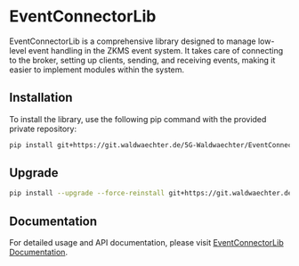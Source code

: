 # EventConnectorLib

EventConnectorLib is a comprehensive library designed to manage low-level event handling in the ZKMS event system. It takes care of connecting to the broker, setting up clients, sending, and receiving events, making it easier to implement modules within the system.

## Installation

To install the library, use the following pip command with the provided private repository:

```sh
pip install git+https://git.waldwaechter.de/5G-Waldwaechter/EventConnectorLib
```

## Upgrade

```sh
pip install --upgrade --force-reinstall git+https://git.waldwaechter.de/5G-Waldwaechter/EventConnectorLib
```

## Documentation

For detailed usage and API documentation, please visit [EventConnectorLib Documentation](https://eventconnectorlib.readthedocs.io/en/latest/).
